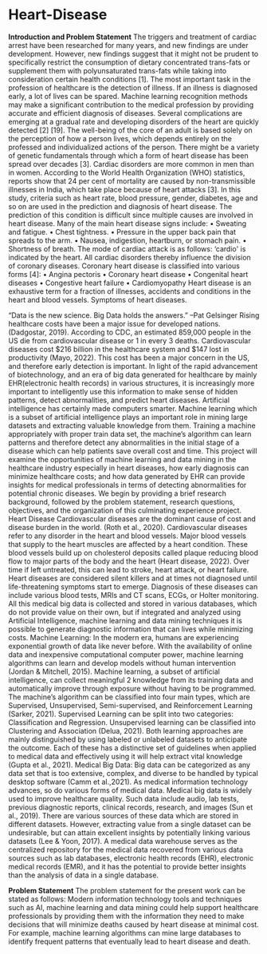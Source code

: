 # Heart-Disease
**Introduction and Problem Statement**
The triggers and treatment of cardiac arrest have been researched for many years, and new findings are under development. However, new findings suggest that it might not be prudent to specifically restrict the consumption of dietary concentrated trans-fats or supplement them with polyunsaturated trans-fats while taking into consideration certain health conditions [1]. The most important task in the profession of healthcare is the detection of illness. If an illness is diagnosed early, a lot of lives can be spared. Machine learning recognition methods may make a significant contribution to the medical profession by providing accurate and efficient diagnosis of diseases. Several complications are emerging at a gradual rate and developing disorders of the heart are quickly detected [2] [19]. 
The well-being of the core of an adult is based solely on the perception of how a person lives, which depends entirely on the professed and individualized actions of the person. There might be a variety of genetic fundamentals through which a form of heart disease has been spread over decades [3]. Cardiac disorders are more common in men than in women. According to the World Health Organization (WHO) statistics, reports show that 24 per cent of mortality are caused by non-transmissible illnesses in India, which take place because of heart attacks [3].
In this study, criteria such as heart rate, blood pressure, gender, diabetes, age and so on are used in the prediction and diagnosis of heart disease. The prediction of this condition is difficult since multiple causes are involved in heart disease. Many of the main heart disease signs include: • Sweating and fatigue. • Chest tightness. • Pressure in the upper back pain that spreads to the arm.
• Nausea, indigestion, heartburn, or stomach pain. • Shortness of breath. The mode of cardiac attack is as follows: ‘cardio' is indicated by the heart. All cardiac disorders thereby influence the division of coronary diseases. Coronary heart disease is classified into various forms [4]:
• Angina pectoris • Coronary heart disease • Congenital heart diseases • Congestive heart failure • Cardiomyopathy Heart disease is an exhaustive term for a fraction of illnesses, accidents and conditions in the heart and blood vessels. Symptoms of heart diseases.

“Data is the new science. Big Data holds the answers.” –Pat Gelsinger Rising healthcare costs have 
been a major issue for developed nations. (Dadgostar, 2019). According to CDC, an estimated 
859,000 people in the US die from cardiovascular disease or 1 in every 3 deaths. Cardiovascular
 diseases cost $216 billion in the healthcare system and $147 lost in productivity (Mayo, 2022).
 This cost has been a major concern in the US, and therefore early detection is important.
 In light of the rapid advancement of biotechnology, and an era of big data generated for healthcare 
by mainly EHR(electronic health records) in various structures, it is increasingly more important to
 intelligently use this information to make sense of hidden patterns, detect abnormalities, and 
predict heart diseases. Artificial intelligence has certainly made computers smarter. Machine
 learning which is a subset of artificial intelligence plays an important role in mining large datasets and extracting valuable knowledge from them. Training a machine appropriately with proper train data set, the machine’s algorithm can learn patterns and therefore detect any abnormalities in the initial stage of a disease which can help patients save overall cost and time. This project will examine the opportunities of machine learning and data mining in the healthcare industry especially in heart diseases, how early diagnosis can minimize healthcare costs; and how data generated by EHR can provide insights for medical professionals in terms of detecting abnormalities for potential chronic diseases. We begin by providing a brief research background, followed by the problem statement, research questions, objectives, and the organization of this culminating experience project. Heart Disease Cardiovascular diseases are the dominant cause of cost and disease burden in the world. (Roth et al., 2020). Cardiovascular diseases refer to any disorder in the heart and blood vessels. Major blood vessels that supply to the heart muscles are affected by a heart condition. These blood vessels build up on cholesterol deposits called plaque reducing blood flow to major parts of the body and the heart (Heart disease, 2022). Over time if left untreated, this can lead to stroke, heart attack, or heart failure. Heart diseases are considered silent killers and at times not diagnosed until life-threatening symptoms start to emerge. Diagnosis of these diseases can include various blood tests, MRIs and CT scans, ECGs, or Holter monitoring. All this medical big data is collected and stored in various databases, which do not provide value on their own, but if integrated and analyzed using Artificial Intelligence, machine learning and data mining techniques it is possible to generate diagnostic information that can lives while minimizing costs. Machine Learning: In the modern era, humans are experiencing exponential growth of data like never before. With the availability of online data and inexpensive computational computer power, machine learning algorithms can learn and develop models without human intervention (Jordan & Mitchell, 2015). Machine learning, a subset of artificial intelligence, can collect meaningful 2 knowledge from its training data and automatically improve through exposure without having to be programmed. The machine’s algorithm can be classified into four main types, which are Supervised, Unsupervised, Semi-supervised, and Reinforcement Learning (Sarker, 2021). Supervised Learning can be split into two categories: Classification and Regression. Unsupervised learning can be classified into Clustering and Association (Delua, 2021). Both learning approaches are mainly distinguished by using labeled or unlabeled datasets to anticipate the outcome. Each of these has a distinctive set of guidelines when applied to medical data and effectively using it will help extract vital knowledge (Gupta et al., 2021). Medical Big Data: Big data can be categorized as any data set that is too extensive, complex, and diverse to be handled by typical desktop software (Camm et al.,2021). As medical information technology advances, so do various forms of medical data. Medical big data is widely used to improve healthcare quality. Such data include audio, lab tests, previous diagnostic reports, clinical records, research, and images (Sun et al., 2019). There are various sources of these data which are stored in different datasets. However, extracting value from a single dataset can be undesirable, but can attain excellent insights by potentially linking various datasets (Lee & Yoon, 2017). A medical data warehouse serves as the centralized repository for the medical data recovered from various data sources such as lab databases, electronic health records (EHR), electronic medical records (EMR), and it has the potential to provide better insights than the analysis of data in a single database.

**Problem Statement**
The problem statement for the present work can be stated as follows:
Modern information technology tools and techniques such as AI, machine learning and data mining could help support healthcare professionals by providing them with the information they need to make decisions that will minimize deaths caused by heart disease at minimal cost. For example, machine learning algorithms can mine large databases to identify frequent patterns that eventually lead to heart disease and death.
